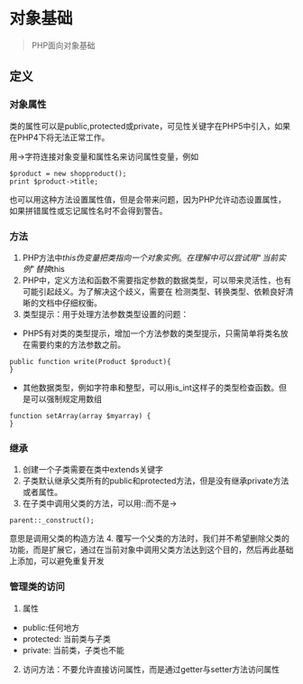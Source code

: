 # 对象基础
> PHP面向对象基础

## 定义
### 对象属性

类的属性可以是public,protected或private，可见性关键字在PHP5中引入，如果在PHP4下将无法正常工作。

用->字符连接对象变量和属性名来访问属性变量，例如
```
$product = new shopproduct();
print $product->title;
```
也可以用这种方法设置属性值，但是会带来问题，因为PHP允许动态设置属性，如果拼错属性或忘记属性名时不会得到警告。

### 方法
1. PHP方法中$this伪变量把类指向一个对象实例。在理解中可以尝试用“当前实例”替换$this
2.  PHP中，定义方法和函数不需要指定参数的数据类型，可以带来灵活性，也有可能引起歧义。为了解决这个歧义，需要在 检测类型、转换类型、依赖良好清晰的文档中仔细权衡。
3.  类型提示：用于处理方法参数类型设置的问题：
- PHP5有对类的类型提示，增加一个方法参数的类型提示，只需简单将类名放在需要约束的方法参数之前。
```
public function write(Product $product){
}
```
- 其他数据类型，例如字符串和整型，可以用is_int这样子的类型检查函数。但是可以强制规定用数组
```
function setArray(array $myarray) {
}
```

### 继承
1. 创建一个子类需要在类中extends关键字
2. 子类默认继承父类所有的public和protected方法，但是没有继承private方法或者属性。
3. 在子类中调用父类的方法，可以用::而不是->
```
parent::_construct();
```
意思是调用父类的构造方法
4. 覆写一个父类的方法时，我们并不希望删除父类的功能，而是扩展它，通过在当前对象中调用父类方法达到这个目的，然后再此基础上添加，可以避免重复开发

### 管理类的访问
1. 属性
- public:任何地方
- protected: 当前类与子类
- private: 当前类，子类也不能
2. 访问方法：不要允许直接访问属性，而是通过getter与setter方法访问属性


